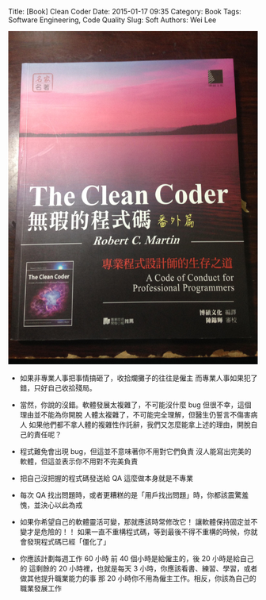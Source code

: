 Title: [Book] Clean Coder
Date: 2015-01-17 09:35
Category: Book
Tags: Software Engineering, Code Quality
Slug: Soft
Authors: Wei Lee

![Clean Coder](/images/books/clean-coder.jpg)

<!--more-->

* 如果非專業人事把事情搞砸了，收拾爛攤子的往往是僱主
  而專業人事如果犯了錯，只好自己收拾殘局。

* 當然，你說的沒錯。軟體發展太複雜了，不可能沒什麼 bug
  但很不幸，這個理由並不能為你開脫
  人體太複雜了，不可能完全理解，但醫生仍誓言不傷害病人
  如果他們都不拿人體的複雜性作託辭，我們又怎麼能拿上述的理由，開脫自己的責任呢？

* 程式難免會出現 bug，但這並不意味著你不用對它們負責
  沒人能寫出完美的軟體，但這並表示你不用對不完美負責

* 把自己沒把握的程式碼發送給 QA 這麼做本身就是不專業

* 每次 QA 找出問題時，或者更糟糕的是「用戶找出問題」時，你都該震驚羞愧，並決心以此為戒

* 如果你希望自己的軟體靈活可變，那就應該時常修改它！
  讓軟體保持固定並不變才是危險的！！
  如果一直不重構程式碼，等到最後不得不重構的時候，你就會發現程式碼已經「僵化了」

* 你應該計劃每週工作 60 小時
  前 40 個小時是給僱主的，後 20 小時是給自己的
  這剩餘的 20 小時裡，也就是每天 3 小時，你應該看書、練習、學習，或者做其他提升職業能力的事
  那 20 小時你不用為僱主工作。相反，你該為自己的職業發展工作

